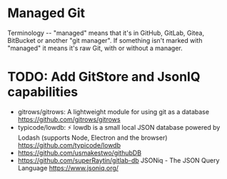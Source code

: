 # Managed Git

Terminology -- "managed" means that it's in GitHub, GitLab, Gitea, BitBucket or
another "git manager". If something isn't marked with "managed" it means it's
raw Git, with or without a manager.

# TODO: Add GitStore and JsonIQ capabilities

- gitrows/gitrows: A lightweight module for using git as a database
  https://github.com/gitrows/gitrows
- typicode/lowdb: ⚡️ lowdb is a small local JSON database powered by Lodash
  (supports Node, Electron and the browser) https://github.com/typicode/lowdb
- https://github.com/usmakestwo/githubDB
- https://github.com/superRaytin/gitlab-db JSONiq - The JSON Query Language
  https://www.jsoniq.org/
